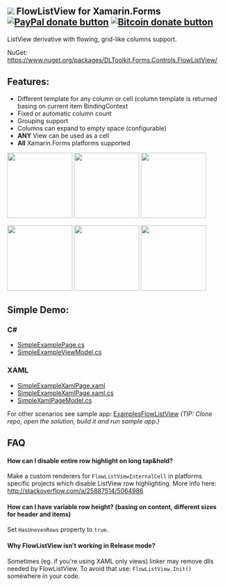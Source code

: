 ## ![](http://res.cloudinary.com/dqeaiomo8/image/upload/c_scale,w_50/v1444578527/DLToolkit/Forms-Controls-128.png) FlowListView for Xamarin.Forms [![PayPal donate button](http://img.shields.io/paypal/donate.png?color=green)](https://www.paypal.com/cgi-bin/webscr?cmd=_s-xclick&hosted_button_id=VPZ4KHKHXXHR2 "Donate to this project using Paypal") [![Bitcoin donate button](http://img.shields.io/bitcoin/donate.png?color=green)](https://blockchain.info/address/16CvewT3QyAc5ATTVNHQ2EomxLQPXxyKQ7 "Donate to this project using Bitcoin")

ListView derivative with flowing, grid-like columns support.

NuGet: https://www.nuget.org/packages/DLToolkit.Forms.Controls.FlowListView/

## Features: 
- Different template for any column or cell (column template is returned basing on current item BindingContext
- Fixed or automatic column count
- Grouping support
- Columns can expand to empty space (configurable)
- **ANY** View can be used as a cell
- **All** Xamarin.Forms platforms supported

<img src="https://raw.githubusercontent.com/daniel-luberda/DLToolkit.Forms.Controls/master/FlowListView/Screenshots/flowlistview1.png" width="150"/> <img src="https://raw.githubusercontent.com/daniel-luberda/DLToolkit.Forms.Controls/master/FlowListView/Screenshots/flowlistview3.png" width="150"/> <img src="https://raw.githubusercontent.com/daniel-luberda/DLToolkit.Forms.Controls/master/FlowListView/Screenshots/flowlistview4.png" width="150"/>

<img src="https://raw.githubusercontent.com/daniel-luberda/DLToolkit.Forms.Controls/master/FlowListView/Screenshots/flowlistview_ios1.png" width="150"/> <img src="https://raw.githubusercontent.com/daniel-luberda/DLToolkit.Forms.Controls/master/FlowListView/Screenshots/flowlistview_ios2.png" width="150"/> <img src="https://raw.githubusercontent.com/daniel-luberda/DLToolkit.Forms.Controls/master/FlowListView/Screenshots/flowlistview_ios3.png" width="150"/>

## Simple Demo:

### C# 
- [SimpleExamplePage.cs](https://github.com/daniel-luberda/DLToolkit.Forms.Controls/blob/master/Examples/ExamplesFlowListView/Pages/SimplePage.cs)
- [SimpleExampleViewModel.cs](https://github.com/daniel-luberda/DLToolkit.Forms.Controls/blob/master/Examples/ExamplesFlowListView/PageModels/SimplePageModel.cs)

### XAML
- [SimpleExampleXamlPage.xaml](https://github.com/daniel-luberda/DLToolkit.Forms.Controls/blob/master/Examples/ExamplesFlowListView/Pages/SimpleXamlPage.xaml)
- [SimpleExampleXamlPage.xaml.cs](https://github.com/daniel-luberda/DLToolkit.Forms.Controls/blob/master/Examples/ExamplesFlowListView/Pages/SimpleXamlPage.xaml.cs)
- [SimpleXamlPageModel.cs](https://github.com/daniel-luberda/DLToolkit.Forms.Controls/blob/master/Examples/ExamplesFlowListView/PageModels/SimpleXamlPageModel.cs)

For other scenarios see sample app: [ExamplesFlowListView](https://github.com/daniel-luberda/DLToolkit.Forms.Controls/tree/master/Examples/ExamplesFlowListView) *(TIP: Clone repo, open the solution, build it and run sample app.)*

## FAQ

#### How can I disable entire row highlight on long tap&hold? 

Make a custom renderers for `FlowListViewInternalCell` in platforms specific projects which disable ListView row highlighting. More info here: http://stackoverflow.com/a/25887514/5064986

#### How can I have variable row height? (basing on content, different sizes for header and items)

Set `HasUnevenRows` property to `true`.

#### Why FlowListView isn't working in Release mode?

Sometimes (eg. if you're using XAML only views) linker may remove dlls needed by FlowListView. To avoid that use: `FlowListView.Init()` somewhere in your code.